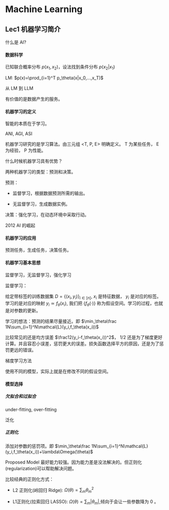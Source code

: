 # Machine Learning

## Lec1 机器学习简介

什么是 AI?

#### 数据科学

已知联合概率分布 $p(x_1,x_2)$，设法找到条件分布 $p(x_2|x_1)$

LM:  $p(x)=\prod_{i=1}^T p_\theta(x|x_0,...,x_T)$

从 LM 到 LLM

有价值的是数据产生的服务。

#### 机器学习的定义

智能的本质在于学习。

ANI, AGI, ASI

机器学习研究的是学习算法。由三元组 <T, P, E> 明确定义。 T 为某些任务， E 为经验， P 为性能。

什么时候机器学习具有优势？

两种机器学习的类型：预测和决策。

预测：

- 监督学习，根据数据预测所需的输出。

- 无监督学习，生成数据实例。

决策：强化学习，在动态环境中采取行动。

2012 AI 的崛起

#### 机器学习的应用

预测任务，生成任务，决策任务。

#### 机器学习基本思想

监督学习，无监督学习，强化学习

监督学习：

给定带标签的训练数据集 $D=\{(x_i,y_i)\}_{i\in[n]}$, $x_i$ 是特征数据， $y_i$ 是对应的标签。学习的是对应的映射 $y_i\simeq f_\theta(x_i)$, 我们把 $\{f_\theta(·)\}$ 称为假设空间。学习的过程，也就是对参数的更新。

学习的想法：预测的结果尽量接近。即 $\min_\theta\frac 1N\sum_{i=1}^N\mathcal{L}(y_i,f_\theta(x_i))$

比较常见的还是均方误差 $\frac12(y_i-f_\theta(x_i))^2$， $1/2$ 还是为了梯度更好计算。并且容忍小误差，惩罚更大的误差。损失函数选择平方的原因，还是为了惩罚更远的错误。

梯度学习方法

使用不同的模型，实际上就是在修改不同的假设空间。

#### 模型选择

##### 欠拟合和过拟合

under-fitting, over-fitting

泛化

##### 正则化

添加对参数的惩罚项。即 $\min_\theta\frac 1N\sum_{i=1}^N\mathcal{L}(y_i,f_\theta(x_i))+\lambda\Omega(\theta)$

Proposed Model 最好能力较强。因为能力差是没法解决的。但正则化(regularization)可以帮助解决问题。

比较经典的正则化方式：

- L2 正则化(岭回归 Ridge): $\Omega(\theta)=\sum_m\theta_m^2$

- L1正则化(拉索回归 LASSO): $\Omega(\theta)=\sum_m|\theta_m|$,倾向于会让一些参数降为 0 。


